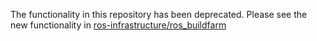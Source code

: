 The functionality in this repository has been deprecated. Please see the new functionality in [ros-infrastructure/ros_buildfarm](https://github.com/ros-infrastructure/ros_buildfarm)
